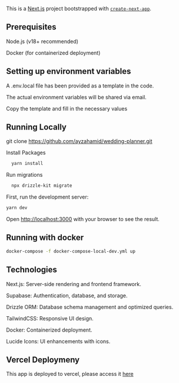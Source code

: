 This is a [Next.js](https://nextjs.org/) project bootstrapped with [`create-next-app`](https://github.com/vercel/next.js/tree/canary/packages/create-next-app).


## Prerequisites

Node.js (v18+ recommended)

Docker (for containerized deployment)

## Setting up environment variables

A .env.local file has been provided as a template in the code.

The actual environment variables will be shared via email.

Copy the template and fill in the necessary values

## Running Locally

git clone https://github.com/ayzahamid/wedding-planner.git


Install Packages

```bash
  yarn install
```

Run migrations
```bash
  npx drizzle-kit migrate
```


First, run the development server:

```bash
yarn dev
```

Open [http://localhost:3000](http://localhost:3000) with your browser to see the result.


## Running with docker

```bash
docker-compose -f docker-compose-local-dev.yml up
```

## Technologies

Next.js: Server-side rendering and frontend framework.

Supabase: Authentication, database, and storage.

Drizzle ORM: Database schema management and optimized queries.

TailwindCSS: Responsive UI design.

Docker: Containerized deployment.

Lucide Icons: UI enhancements with icons.

## Vercel Deploymeny

This app is deployed to vercel, please access it [here](https://wedding-planner-one.vercel.app/)

